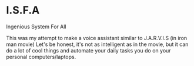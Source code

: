 # I.S.F.A
Ingenious System For All

This was my attempt to make a voice assistant similar to J.A.R.V.I.S (in iron man movie)
Let's be honest, it's not as intelligent as in the movie, but it can do a lot of cool things and automate your daily tasks you do on your personal computers/laptops.
